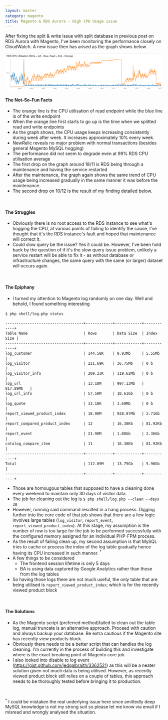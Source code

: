 ```yaml
---
layout: master
category: magento
title: Magento & RDS Aurora - High CPU Usage issue 
---
```


After fixing the split & write issue with split database in previous post on RDS Aurora with Magento, I've been
monitoring the performance closely on CloudWatch. A new issue then has arised as the graph shows below.

<img src="/assets/images/2016/12/rds_cloudwatch.png" width="800">

<br/>

#### The Not-So-Fun Facts

* The orange line is the CPU utilisation of read endpoint while the blue line is of the write endpoint
* When the orange line first starts to go up is the time when we splitted read and write endpoints
* As the graph shows, the CPU usage keeps increasing consistently during week after week. It increases approximately
 10% every week.
* NewRelic reveals no major problem with normal transactions (besides general Magento MySQL hogging)
* The performance did not seem to degrade even at 99% RDS CPU utilisation average
* The first drop on the graph around 18/11 is RDS being through a maintenance and having the service restarted
* After the maintenance, the graph again shows the same trend of CPU usage being increased gradually in the same manner
it was before the maintenance.
* The second drop on 10/12 is the result of my finding detailed below.

<br/>

#### The Struggles

* Obviously there is no root access to the RDS instance to see what's hogging the CPU, at various points of failing
to identify the cause, I've thought that it's the RDS instance's fault and hoped that maintenance will correct it.
* Could slow query be the issue? Yes it could be. However, I've been hold back by the question of if it's the slow query
issue problem, unlikely a service restart will be able to fix it - as without database or infrastructure changes, 
the same query with the same (or larger) dataset will occurs again.

<br/>

#### The Epiphany

* I turned my attention to Magento log randomly on one day. Well and behold, I found something interesting 

`$ php shell/log.php status`

```
-----------------------------------+------------+------------+------------+
Table Name                         | Rows       | Data Size  | Index Size |
-----------------------------------+------------+------------+------------+
log_customer                       | 144.58K    | 8.93Mb     | 5.55Mb     |
log_visitor                        | 221.69K    | 36.75Mb    | 0 b        |
log_visitor_info                   | 209.23K    | 119.62Mb   | 0 b        |
log_url                            | 13.18M     | 997.13Mb   | 817.89Mb   |
log_url_info                       | 57.50M     | 10.61Gb    | 0 b        |
log_quote                          | 33.10K     | 3.69Mb     | 0 b        |
report_viewed_product_index        | 18.90M     | 928.97Mb   | 2.71Gb     |
report_compared_product_index      | 12         | 16.38Kb    | 81.92Kb    |
report_event                       | 21.90M     | 1.08Gb     | 2.36Gb     |
catalog_compare_item               | 11         | 16.38Kb    | 81.92Kb    |
-----------------------------------+------------+------------+------------+
Total                              | 112.09M    | 13.79Gb    | 5.90Gb     |
-----------------------------------+------------+------------+------------+
```

* Those are homougous tables that supposed to have a cleaning done every weekend to maintain only 30 days of visitor data.
* The job for cleaning out the log is `$ php shell/log.php --clean --days 30`
* However, running said command resulted in a hang process. Digging further into the core code of that job shows that there 
are a few logic involves large tables (`log_visitor`, `report_event`, `report_viewed_product_index`). At this stage, 
my assumption is the number of row is too large for the
job to be performed successfully with the configured memory assigned for an individual PHP-FPM process.
* As the result of failing clean up, my second assumption is that MySQL tries to cache or process the index of 
the log table gradually hence having its CPU increased in such manner. <sup>*</sup> 
* A few things to be considered
  * The frontend session lifetime is only 5 days
  * BA is using data captured by Google Analytics rather than those from the log tables
* So having those logs there are not much useful, the only table that are being utilised is `report_viewed_product_index`;
which is for the recently viewed product block
 
<br/>

#### The Solutions

* As the Magento script (preferred method)failed to clean out the table log, manual truncate is an alternative approach. 
Proceed with caution and always backup your database. Be extra cautious if the Magento site has recently view products block.
* Obviously there needs to be a better script that can handles the log cleaning. I'm currently in the process of building
this and investigate where is the exact breaking point of Magento core job.
* I also looked into disable to log event (<a href="https://gist.github.com/jedgalbraith/3362521">https://gist.github.com/jedgalbraith/3362521</a>)
as this will be a neater solution given not much data is being utilised. However, as recently viewed product block still 
relies on a couple of tables, this approach needs to be thoroughly tested before bringing it to production.

<br/>
 
<sup>*</sup> I could be mistaken the real underlying issue here since amittedly deep MySQL knowledge is not my strong suit so
 please let me know via email if I misread and wrongly analysed the situation.